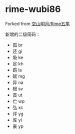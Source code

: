 # rime-wubi86

Forked from [空山明月/Rime五笔](https://gitee.com/hi-coder/rime-wubi)

新增的二级简码：

* 孤 br
* 还 gi
* 吸 ke
* 足 kh
* 羁 la
* 赋 mg
* 异 na
* 根 sv
* 首 ut
* 伫 wp
* 弘 xc
* 评 yg
* 库 yl
* 豪 yp
